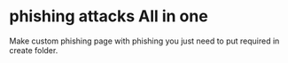 # phishing attacks All in one 
Make custom phishing page with phishing you just need to put required in create folder.
